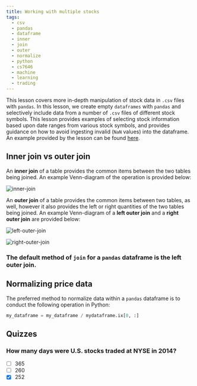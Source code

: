 ```yaml
---
title: Working with multiple stocks
tags:
  - csv
  - pandas
  - dataframe
  - inner
  - join
  - outer
  - normalize
  - python
  - cs7646
  - machine
  - learning
  - trading
---
```


This lesson covers more in-depth manipulation of stock data in `.csv` files with
`pandas`. In this lesson, we create empty `dataframes` with `pandas` and
selectively include data from a number of `.csv` files of different stock
symbols. This lesson provides examples of selecting stock information based upon
date ranges from various stock symbols, and provides guidance on how to avoid
ingesting invalid (`NaN` values) into the dataframe. An example provided by the
lesson can be found [here](1-2_WorkingWithMultipleStocks.py).

## Inner join vs outer join

An **inner join** of a table provides the common items between the two tables
being joined. An example Venn-diagram of the operation is provided below:

![inner-join](inner-join.png)

An **outer join** of a table provides the common items between two tables, as
well, however it also provides the left or right quantities of the two tables
being joined. An example Venn-diagram of a **left outer join** and a **right
outer join** are provided below:

![left-outer-join](left-outer-join.png)

![right-outer-join](right-outer-join.png)

### The default method of `join` for a `pandas` dataframe is the left outer join.

## Normalizing price data

The preferred method to normalize data within a `pandas` dataframe is to conduct
the following operation in Python:

```python
my_dataframe = my_dataframe / mydataframe.ix[0, :]
```

## Quizzes

### How many days were U.S. stocks traded at NYSE in 2014?

- [ ] 365
- [ ] 260
- [x] 252
